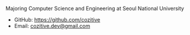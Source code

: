 Majoring Computer Science and Engineering at Seoul National University

- GitHub: https://github.com/cozitive
- Email: cozitive.dev@gmail.com
